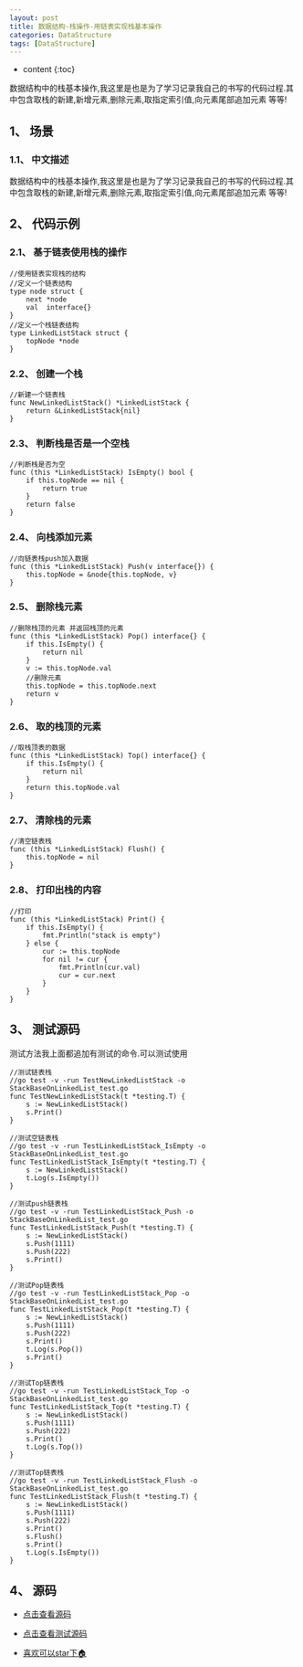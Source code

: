 ```yaml
---
layout: post
title: 数据结构-栈操作-用链表实现栈基本操作
categories: DataStructure
tags: [DataStructure]
---
```

* content
{:toc}

数据结构中的栈基本操作,我这里是也是为了学习记录我自己的书写的代码过程.其中包含取栈的新建,新增元素,删除元素,取指定索引值,向元素尾部追加元素 等等!

## 1、 场景 

### 1.1、 中文描述

数据结构中的栈基本操作,我这里是也是为了学习记录我自己的书写的代码过程.其中包含取栈的新建,新增元素,删除元素,取指定索引值,向元素尾部追加元素 等等!

## 2、 代码示例

### 2.1、 基于链表使用栈的操作

```golang
//使用链表实现栈的结构
//定义一个链表结构
type node struct {
	next *node
	val  interface{}
}
//定义一个栈链表结构
type LinkedListStack struct {
	topNode *node
}
```
### 2.2、 创建一个栈

```golang
//新建一个链表栈
func NewLinkedListStack() *LinkedListStack {
	return &LinkedListStack{nil}
}
```

### 2.3、 判断栈是否是一个空栈

```golang
//判断栈是否为空
func (this *LinkedListStack) IsEmpty() bool {
	if this.topNode == nil {
		return true
	}
	return false
}
```

### 2.4、 向栈添加元素

```golang
//向链表栈push加入数据
func (this *LinkedListStack) Push(v interface{}) {
	this.topNode = &node{this.topNode, v}
}
```

### 2.5、 删除栈元素

```golang
//删除栈顶的元素 并返回栈顶的元素
func (this *LinkedListStack) Pop() interface{} {
	if this.IsEmpty() {
		return nil
	}
	v := this.topNode.val
	//删除元素
	this.topNode = this.topNode.next
	return v
}
```

### 2.6、 取的栈顶的元素

```golang
//取栈顶表的数据
func (this *LinkedListStack) Top() interface{} {
	if this.IsEmpty() {
		return nil
	}
	return this.topNode.val
}
```

### 2.7、 清除栈的元素

```golang
//清空链表栈
func (this *LinkedListStack) Flush() {
	this.topNode = nil
}
```

### 2.8、 打印出栈的内容

```golang
//打印
func (this *LinkedListStack) Print() {
	if this.IsEmpty() {
		fmt.Println("stack is empty")
	} else {
		cur := this.topNode
		for nil != cur {
			fmt.Println(cur.val)
			cur = cur.next
		}
	}
}
```

## 3、 测试源码

测试方法我上面都追加有测试的命令.可以测试使用

```golang
//测试链表栈
//go test -v -run TestNewLinkedListStack -o StackBaseOnLinkedList_test.go
func TestNewLinkedListStack(t *testing.T) {
	s := NewLinkedListStack()
	s.Print()
}

//测试空链表栈
//go test -v -run TestLinkedListStack_IsEmpty -o StackBaseOnLinkedList_test.go
func TestLinkedListStack_IsEmpty(t *testing.T) {
	s := NewLinkedListStack()
	t.Log(s.IsEmpty())
}

//测试push链表栈
//go test -v -run TestLinkedListStack_Push -o StackBaseOnLinkedList_test.go
func TestLinkedListStack_Push(t *testing.T) {
	s := NewLinkedListStack()
	s.Push(1111)
	s.Push(222)
	s.Print()
}

//测试Pop链表栈
//go test -v -run TestLinkedListStack_Pop -o StackBaseOnLinkedList_test.go
func TestLinkedListStack_Pop(t *testing.T) {
	s := NewLinkedListStack()
	s.Push(1111)
	s.Push(222)
	s.Print()
	t.Log(s.Pop())
	s.Print()
}

//测试Top链表栈
//go test -v -run TestLinkedListStack_Top -o StackBaseOnLinkedList_test.go
func TestLinkedListStack_Top(t *testing.T) {
	s := NewLinkedListStack()
	s.Push(1111)
	s.Push(222)
	s.Print()
	t.Log(s.Top())
}

//测试Top链表栈
//go test -v -run TestLinkedListStack_Flush -o StackBaseOnLinkedList_test.go
func TestLinkedListStack_Flush(t *testing.T) {
	s := NewLinkedListStack()
	s.Push(1111)
	s.Push(222)
	s.Print()
	s.Flush()
	s.Print()
	t.Log(s.IsEmpty())
}
```


## 4、 源码

* [点击查看源码](https://github.com/selfjt/algorithm/blob/master/golang/stack/StackBaseOnLinkedList.go "基本栈")

* [点击查看测试源码](https://github.com/selfjt/algorithm/blob/master/golang/stack/StackBaseOnLinkedList_test.go "基本栈test")

* [喜欢可以star下🏠](https://github.com/selfjt/algorithm "star")
